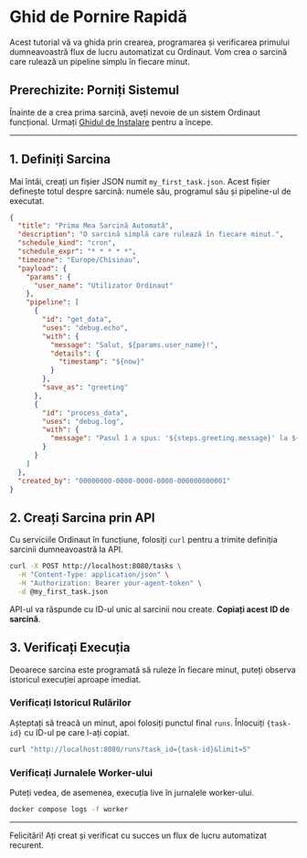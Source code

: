 # Ghid de Pornire Rapidă

Acest tutorial vă va ghida prin crearea, programarea și verificarea primului dumneavoastră flux de lucru automatizat cu Ordinaut. Vom crea o sarcină care rulează un pipeline simplu în fiecare minut.

## Prerechizite: Porniți Sistemul

Înainte de a crea prima sarcină, aveți nevoie de un sistem Ordinaut funcțional. Urmați [Ghidul de Instalare](installation.md) pentru a începe.

---

## 1. Definiți Sarcina

Mai întâi, creați un fișier JSON numit `my_first_task.json`. Acest fișier definește totul despre sarcină: numele său, programul său și pipeline-ul de executat.

```json
{
  "title": "Prima Mea Sarcină Automată",
  "description": "O sarcină simplă care rulează în fiecare minut.",
  "schedule_kind": "cron",
  "schedule_expr": "* * * * *",
  "timezone": "Europe/Chisinau",
  "payload": {
    "params": {
      "user_name": "Utilizator Ordinaut"
    },
    "pipeline": [
      {
        "id": "get_data",
        "uses": "debug.echo",
        "with": {
          "message": "Salut, ${params.user_name}!",
          "details": {
            "timestamp": "${now}"
          }
        },
        "save_as": "greeting"
      },
      {
        "id": "process_data",
        "uses": "debug.log",
        "with": {
          "message": "Pasul 1 a spus: '${steps.greeting.message}' la ${steps.greeting.details.timestamp}"
        }
      }
    ]
  },
  "created_by": "00000000-0000-0000-0000-000000000001"
}
```

## 2. Creați Sarcina prin API

Cu serviciile Ordinaut în funcțiune, folosiți `curl` pentru a trimite definiția sarcinii dumneavoastră la API.

```bash
curl -X POST http://localhost:8080/tasks \
  -H "Content-Type: application/json" \
  -H "Authorization: Bearer your-agent-token" \
  -d @my_first_task.json
```

API-ul va răspunde cu ID-ul unic al sarcinii nou create. **Copiați acest ID de sarcină**.

## 3. Verificați Execuția

Deoarece sarcina este programată să ruleze în fiecare minut, puteți observa istoricul execuției aproape imediat.

### Verificați Istoricul Rulărilor

Așteptați să treacă un minut, apoi folosiți punctul final `runs`. Înlocuiți `{task-id}` cu ID-ul pe care l-ați copiat.

```bash
curl "http://localhost:8080/runs?task_id={task-id}&limit=5"
```

### Verificați Jurnalele Worker-ului

Puteți vedea, de asemenea, execuția live în jurnalele worker-ului.

```bash
docker compose logs -f worker
```

---

Felicitări! Ați creat și verificat cu succes un flux de lucru automatizat recurent.